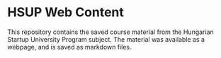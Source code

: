 # HSUP Web Content

This repository contains the saved course material from the Hungarian Startup University Program subject. The material was available as a webpage, and is saved as markdown files.
